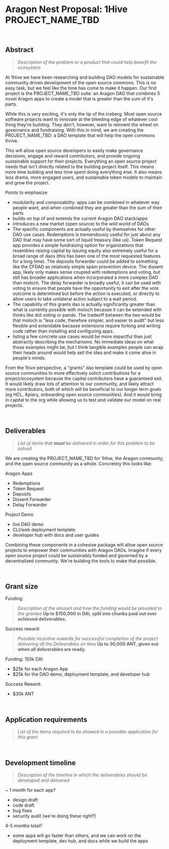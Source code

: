 # Aragon Nest Proposal: 1Hive PROJECT_NAME_TBD

<br>

## Abstract

> _Description of the problem or a product that could help benefit the ecosystem_

At 1Hive we have been researching and building DAO models for sustainable community driven development of the open source commons. This is no easy task, but we feel like the time has come to make it happen. Our first project is the PROJECT_NAME_TBD suite: an Aragon DAO that combines 5 novel Aragon apps to create a model that is greater than the sum of it's parts.

While this is very exciting, it's only the tip of the iceberg. Most open source software projects want to innovate at the bleeding edge of whatever cool thing they're building. They don't, however, want to reinvent the wheel on governance and fundraising. With this in mind, we are creating the PROJECT_NAME_TBD: a DAO template that will help the open commons thrive.

This will allow open source developers to easily make governance decisions, engage and reward contributors, and provide ongoing sustainable support for their projects. Everything an open source project needs that isn't directly related to the building project itself. This means more time building and less time spent doing everything else. It also means less drama, more engaged users, and sustainable token models to maintain and grow the project.

Points to emphasize
- modularity and composability: apps can be combined in whatever way people want, and when combined they are greater than the sum of their parts
- builds on top of and extends the current Aragon DAO stack/apps
- introduces a new market (open source) to the wild world of DAOs 
- The specific components are actually useful by themselves for other DAO use cases. Redemptions is tremendously useful for just about any DAO that may have some sort of liquid treasury (like us). Token Request app provides a simple fundraising option for organizations that resembles raising capital by issuing equity also extremely useful for a broad range of daos (this has been one of the most requested features for a long time). The deposits forwarder could be added to something like the CFDAO as relatively simple spam prevention device. The dissent app, likely only makes sense coupled with redemptions and voting, but still has broader applications when incorporated a more complex DAO than moloch. The delay forwarder is broadly useful, it can be used with voting to ensure that people have the opportunity to exit after the vote outcome is determined but before the action is executed, or directly to allow users to take unilateral action subject to a wait period.
- The capability of this grants dao is actually significantly greater than what is currently possible with moloch because it can be extended with thinks like dot voting or pando. The tradeoff between the two would be that moloch is "less code, therefore simpler, and easier to audit" but less flexible and extendable because extensions require forking and writing code rather than installing and configuring apps.
- listing a few concrete use cases would be more impactful than just abstractly describing the mechanisms. No immediate ideas on what those examples might be, but I think tangible examples people can wrap their heads around would help sell the idea and make it come alive in people's minds.

From the 1hive perspective, a "grants" dao template could be used by open source communities to more effectively solicit contributions for a project/ecosystem because the capital contributors have a guaranteed exit. It would likely draw lots of attention to our community, and likely attract more contributors, both of which will be beneficial to our longer term goals (eg HCL, Apiary, onboarding open source communities). And it would bring in capital to the org while allowing us to test and validate our model on real projects.

<br>

## Deliverables

> _List of items that **must** be delivered in order for this problem to be solved_

We are creating the PROJECT_NAME_TBD for 1Hive, the Aragon community, and the open source community as a whole. Concretely this looks like:

Aragon Apps
- Redemptions
- Token Request
- Deposits 
- Dissent Forwarder
- Delay Forwarder

Project Demo
- live DAO demo
- CLI/web deployment template
- developer hub with docs and user guides

Combining these components in a cohesive package will allow open source projects to empower their communities with Aragon DAOs. Imagine if every open source project could be sustainably funded and governed by a decentralized community. We're building the tools to make that possible.

<br>

## Grant size

Funding:
> _Description of the amount and how the funding would be provided to the grantee_
> **Up to $150,000 in DAI, split into chunks paid out over achieved deliverables.**

Success reward:
> _Possible incentive rewards for successful completion of the project delivering all the Deliverables on time_
> **Up to 30,000 ANT, given out when all deliverables are ready.**

Funding: 150k DAI
- $25k for each Aragon App
- $25k for the DAO demo, deployment template, and developer hub

Success Reward:
- $30k ANT

<br>

## Application requirements
> _List of the items required to be showed in a possible application for this grant_

<br>

## Development timeline
> _Description of the timeline in which the deliverables should be developed and delivered_

~ 1 month for each app?
- design draft
- code draft
- bug fixes
- security audit (we're doing these right?)

4-5 months total?
- some apps will go faster than others, and we can work on the deployment template, dev hub, and docs while we build the apps

<br>


